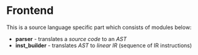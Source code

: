 # Frontend

This is a source language specific part which consists of modules below:
* **parser** - translates a *source code* to an *AST*
* **inst_builder** - translates *AST* to *linear IR* (sequence of IR instructions)

